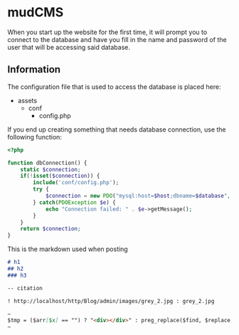 # mudCMS
When you start up the website for the first time, it will prompt you to connect to the database and have you fill in the name and password of the user that will be accessing said database.


## Information 

The configuration file that is used to access the database is placed here:

- assets
    - conf
        - config.php
        
If you end up creating something that needs database connection, use the following function:
```php
<?php

function dbConnection() { 
    static $connection;
    if(!isset($connection)) {
        include('conf/config.php');
        try {
            $connection = new PDO("mysql:host=$host;dbname=$database", $username, $pass);
        } catch(PDOException $e) {
            echo "Connection failed: " . $e->getMessage();
        }
    }
    return $connection;
}
```
This is the markdown used when posting

```Markdown
# h1
## h2
### h3

-- citation

! http://localhost/http/Blog/admin/images/grey_2.jpg : grey_2.jpg

~
$tmp = ($arr[$x] == "") ? "<div></div>" : preg_replace($find, $replace, $arr[$x]);
~
```
